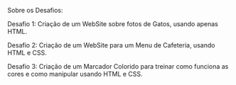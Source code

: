 Sobre os Desafios:

Desafio 1: Criação de um WebSite sobre fotos de Gatos, usando apenas HTML.

Desafio 2: Criação de um WebSite para um Menu de Cafeteria, usando HTML e CSS. 

Desafio 3: Criação de um Marcador Colorido para treinar como funciona as cores e como manipular usando HTML e CSS.
